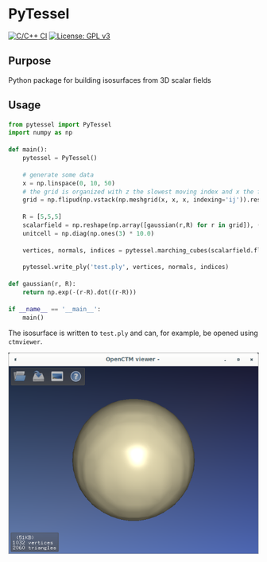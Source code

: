 # PyTessel

[![C/C++ CI](https://github.com/ifilot/den2obj/actions/workflows/build.yml/badge.svg)](https://github.com/ifilot/den2obj/actions/workflows/build.yml)
[![License: GPL v3](https://img.shields.io/badge/License-GPLv3-blue.svg)](https://www.gnu.org/licenses/gpl-3.0)

## Purpose

Python package for building isosurfaces from 3D scalar fields

## Usage

```python
from pytessel import PyTessel
import numpy as np

def main():
    pytessel = PyTessel()

    # generate some data
    x = np.linspace(0, 10, 50)
    # the grid is organized with z the slowest moving index and x the fastest moving index
    grid = np.flipud(np.vstack(np.meshgrid(x, x, x, indexing='ij')).reshape(3,-1)).T

    R = [5,5,5]
    scalarfield = np.reshape(np.array([gaussian(r,R) for r in grid]), (len(x),len(x),len(x)))
    unitcell = np.diag(np.ones(3) * 10.0)

    vertices, normals, indices = pytessel.marching_cubes(scalarfield.flatten(), scalarfield.shape, unitcell.flatten(), 0.1)

    pytessel.write_ply('test.ply', vertices, normals, indices)

def gaussian(r, R):
    return np.exp(-(r-R).dot((r-R)))

if __name__ == '__main__':
    main()
```

The isosurface is written to `test.ply` and can, for example, be opened using `ctmviewer`.

![Isosurface of Gaussian](img/ply_sphere.png)
